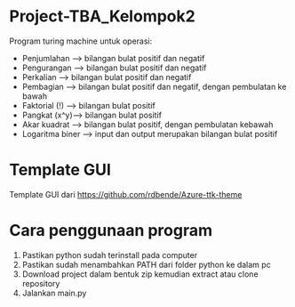 # Project-TBA_Kelompok2

Program turing machine untuk operasi:
   * Penjumlahan --> bilangan bulat positif dan negatif
   * Pengurangan --> bilangan bulat positif dan negatif
   * Perkalian --> bilangan bulat positif dan negatif
   * Pembagian --> bilangan bulat positif dan negatif, dengan pembulatan ke bawah
   * Faktorial (!) --> bilangan bulat positif
   * Pangkat (x^y)--> bilangan bulat positif
   * Akar kuadrat --> bilangan bulat positif, dengan pembulatan kebawah
   * Logaritma biner --> input dan output merupakan bilangan bulat positif

# Template GUI

Template GUI dari https://github.com/rdbende/Azure-ttk-theme

# Cara penggunaan program

1. Pastikan python sudah terinstall pada computer
2. Pastikan sudah menambahkan PATH dari folder python ke dalam pc
3. Download project dalam bentuk zip kemudian extract atau clone repository
4. Jalankan main.py
